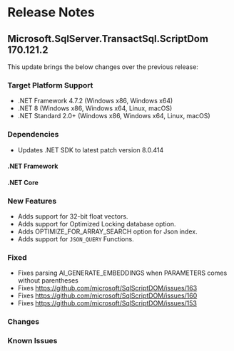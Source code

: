 # Release Notes

## Microsoft.SqlServer.TransactSql.ScriptDom 170.121.2
This update brings the below changes over the previous release:

### Target Platform Support

* .NET Framework 4.7.2 (Windows x86, Windows x64)
* .NET 8 (Windows x86, Windows x64, Linux, macOS)
* .NET Standard 2.0+ (Windows x86, Windows x64, Linux, macOS)

### Dependencies
* Updates .NET SDK to latest patch version 8.0.414

#### .NET Framework
#### .NET Core

### New Features
* Adds support for 32-bit float vectors.
* Adds support for Optimized Locking database option.
* Adds OPTIMIZE_FOR_ARRAY_SEARCH option for Json index.
* Adds support for `JSON_QUERY` Functions.

### Fixed
* Fixes parsing AI_GENERATE_EMBEDDINGS when PARAMETERS comes without parentheses
* Fixes https://github.com/microsoft/SqlScriptDOM/issues/163
* Fixes https://github.com/microsoft/SqlScriptDOM/issues/160
* Fixes https://github.com/microsoft/SqlScriptDOM/issues/153 
### Changes

### Known Issues
